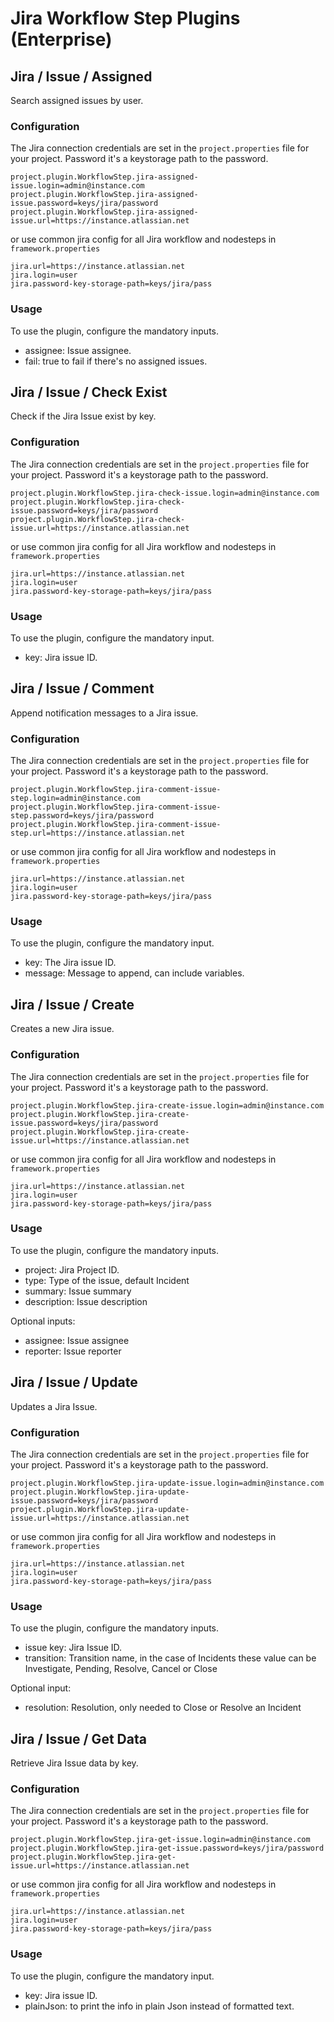 # Jira Workflow Step Plugins (Enterprise)

## Jira / Issue / Assigned

Search assigned issues by user.

### Configuration

The Jira connection credentials are set in the `project.properties` file
for your project.
Password it's a keystorage path to the password.

```
project.plugin.WorkflowStep.jira-assigned-issue.login=admin@instance.com
project.plugin.WorkflowStep.jira-assigned-issue.password=keys/jira/password
project.plugin.WorkflowStep.jira-assigned-issue.url=https://instance.atlassian.net
```
or use common jira config for all Jira workflow and nodesteps in `framework.properties`

```
jira.url=https://instance.atlassian.net
jira.login=user
jira.password-key-storage-path=keys/jira/pass
```

### Usage

To use the plugin, configure the mandatory inputs.

- assignee: Issue assignee.
- fail: true to fail if there's no assigned issues.

## Jira / Issue / Check Exist

Check if the Jira Issue exist by key.

### Configuration

The Jira connection credentials are set in the `project.properties` file
for your project.
Password it's a keystorage path to the password.

```
project.plugin.WorkflowStep.jira-check-issue.login=admin@instance.com
project.plugin.WorkflowStep.jira-check-issue.password=keys/jira/password
project.plugin.WorkflowStep.jira-check-issue.url=https://instance.atlassian.net
```

or use common jira config for all Jira workflow and nodesteps in `framework.properties`

```
jira.url=https://instance.atlassian.net
jira.login=user
jira.password-key-storage-path=keys/jira/pass
```

### Usage

To use the plugin, configure the mandatory input.

- key: Jira issue ID.

## Jira / Issue / Comment

Append notification messages to a Jira issue.

### Configuration

The Jira connection credentials are set in the `project.properties` file
for your project.
Password it's a keystorage path to the password.

```
project.plugin.WorkflowStep.jira-comment-issue-step.login=admin@instance.com
project.plugin.WorkflowStep.jira-comment-issue-step.password=keys/jira/password
project.plugin.WorkflowStep.jira-comment-issue-step.url=https://instance.atlassian.net
```

or use common jira config for all Jira workflow and nodesteps in `framework.properties`

```
jira.url=https://instance.atlassian.net
jira.login=user
jira.password-key-storage-path=keys/jira/pass
```

### Usage

To use the plugin, configure the mandatory input.

- key: The Jira issue ID.
- message: Message to append, can include variables.

## Jira / Issue / Create

Creates a new Jira issue.

### Configuration

The Jira connection credentials are set in the `project.properties` file
for your project.
Password it's a keystorage path to the password.

```
project.plugin.WorkflowStep.jira-create-issue.login=admin@instance.com
project.plugin.WorkflowStep.jira-create-issue.password=keys/jira/password
project.plugin.WorkflowStep.jira-create-issue.url=https://instance.atlassian.net
```

or use common jira config for all Jira workflow and nodesteps in `framework.properties`

```
jira.url=https://instance.atlassian.net
jira.login=user
jira.password-key-storage-path=keys/jira/pass
```

### Usage

To use the plugin, configure the mandatory inputs.

- project: Jira Project ID.
- type: Type of the issue, default Incident
- summary: Issue summary
- description: Issue description

Optional inputs:

- assignee: Issue assignee
- reporter: Issue reporter

## Jira / Issue / Update

Updates a Jira Issue.

### Configuration

The Jira connection credentials are set in the `project.properties` file
for your project.
Password it's a keystorage path to the password.

```
project.plugin.WorkflowStep.jira-update-issue.login=admin@instance.com
project.plugin.WorkflowStep.jira-update-issue.password=keys/jira/password
project.plugin.WorkflowStep.jira-update-issue.url=https://instance.atlassian.net
```
or use common jira config for all Jira workflow and nodesteps in `framework.properties`

```
jira.url=https://instance.atlassian.net
jira.login=user
jira.password-key-storage-path=keys/jira/pass
```

### Usage

To use the plugin, configure the mandatory inputs.

- issue key: Jira Issue ID.
- transition: Transition name, in the case of Incidents these value can be Investigate, Pending, Resolve, Cancel or Close

Optional input:

- resolution: Resolution, only needed to Close or Resolve an Incident

## Jira / Issue / Get Data

Retrieve Jira Issue data by key.

### Configuration

The Jira connection credentials are set in the `project.properties` file
for your project.
Password it's a keystorage path to the password.

```
project.plugin.WorkflowStep.jira-get-issue.login=admin@instance.com
project.plugin.WorkflowStep.jira-get-issue.password=keys/jira/password
project.plugin.WorkflowStep.jira-get-issue.url=https://instance.atlassian.net
```
or use common jira config for all Jira workflow and nodesteps in `framework.properties`

```
jira.url=https://instance.atlassian.net
jira.login=user
jira.password-key-storage-path=keys/jira/pass
```

### Usage

To use the plugin, configure the mandatory input.

- key: Jira issue ID.
- plainJson: to print the info in plain Json instead of formatted text.

